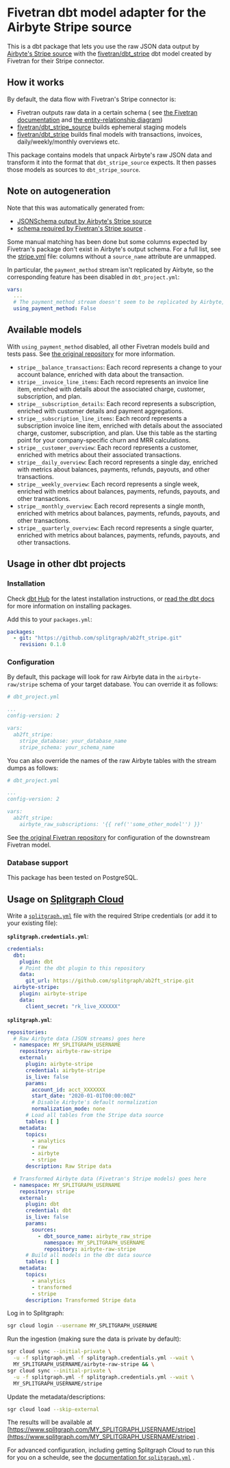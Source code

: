 # Fivetran dbt model adapter for the Airbyte Stripe source

This is a dbt package that lets you use the raw JSON data output by
[Airbyte's Stripe source](https://docs.airbyte.com/integrations/sources/stripe)
with the [fivetran/dbt_stripe](https://github.com/fivetran/dbt_stripe) dbt model
created by Fivetran for their Stripe connector.

## How it works

By default, the data flow with Fivetran's Stripe connector is:

* Fivetran outputs raw data in a certain schema (
  see [the Fivetran documentation](https://fivetran.com/docs/applications/stripe)
  and [the entity-relationship diagram](https://docs.google.com/presentation/d/1zyxgbaOjgBt3NsY0OfsiGsWDIefcBc-R1lHWlMltCYU/))
* [fivetran/dbt_stripe_source](https://github.com/fivetran/dbt_stripe_source)
  builds ephemeral staging models
* [fivetran/dbt_stripe](https://github.com/fivetran/dbt_stripe) builds final
  models with transactions, invoices, daily/weekly/monthly overviews etc.

This package contains models that unpack Airbyte's raw JSON data and transform
it into the format that `dbt_stripe_source` expects. It then passes those models
as sources to `dbt_stripe_source`.

## Note on autogeneration

Note that this was automatically generated from:

* [JSONSchema output by Airbyte's Stripe source](https://github.com/airbytehq/airbyte/tree/master/airbyte-integrations/connectors/source-stripe/source_stripe/schemas)
* [schema required by Fivetran's Stripe source](https://github.com/fivetran/dbt_stripe_source/blob/main/models/src_stripe.yml)
  .

Some manual matching has been done but some columns expected by Fivetran's
package don't exist in Airbyte's output schema. For a full list, see the
[stripe.yml](./stripe.yml) file: columns without a `source_name` attribute are
unmapped.

In particular, the `payment_method` stream isn't replicated by Airbyte, so the
corresponding feature has been disabled in `dbt_project.yml`:

```yaml
vars:
  ...
  # The payment_method stream doesn't seem to be replicated by Airbyte, so set this to False.
  using_payment_method: False
```

## Available models

With `using_payment_method` disabled, all other Fivetran models build and tests
pass. See
[the original repository](https://github.com/fivetran/dbt_stripe) for more
information.

* `stripe__balance_transactions`:  Each record represents a change to your
  account balance, enriched with data about the transaction.
* `stripe__invoice_line_items`: Each record represents an invoice line item,
  enriched with details about the associated charge, customer, subscription, and
  plan.
* `stripe__subscription_details`: Each record represents a subscription,
  enriched with customer details and payment aggregations.
* `stripe__subscription_line_items`: Each record represents a subscription
  invoice line item, enriched with details about the associated charge,
  customer, subscription, and plan. Use this table as the starting point for
  your company-specific churn and MRR calculations.
* `stripe__customer_overview`: Each record represents a customer, enriched with
  metrics about their associated transactions.
* `stripe__daily_overview`: Each record represents a single day, enriched with
  metrics about balances, payments, refunds, payouts, and other transactions.
* `stripe__weekly_overview`: Each record represents a single week, enriched with
  metrics about balances, payments, refunds, payouts, and other transactions.
* `stripe__monthly_overview`: Each record represents a single month, enriched
  with metrics about balances, payments, refunds, payouts, and other
  transactions.
* `stripe__quarterly_overview`: Each record represents a single quarter,
  enriched with metrics about balances, payments, refunds, payouts, and other
  transactions.

## Usage in other dbt projects

### Installation

Check [dbt Hub](https://hub.getdbt.com/) for the latest installation
instructions,
or [read the dbt docs](https://docs.getdbt.com/docs/package-management) for more
information on installing packages.

Add this to your `packages.yml`:

```yaml
packages:
  - git: "https://github.com/splitgraph/ab2ft_stripe.git"
    revision: 0.1.0
```

### Configuration

By default, this package will look for raw Airbyte data in the 
`airbyte-raw/stripe` schema of your target database. You can override it as 
follows:

```yaml
# dbt_project.yml

...
config-version: 2

vars:
  ab2ft_stripe:
    stripe_database: your_database_name
    stripe_schema: your_schema_name
```

You can also override the names of the raw Airbyte tables with the stream 
dumps as follows:

```yaml
# dbt_project.yml

...
config-version: 2

vars:
  ab2ft_stripe:
    airbyte_raw_subscriptions: '{{ ref(''some_other_model'') }}'
```

See [the original Fivetran repository](https://github.com/fivetran/dbt_stripe)
for configuration of the downstream Fivetran model.

### Database support

This package has been tested on PostgreSQL.

## Usage on [Splitgraph Cloud](https://www.splitgraph.com)

Write a
[`splitgraph.yml`](https://www.splitgraph.com/docs/splitgraph-cloud/splitgraph-yml)
file with the required Stripe credentials (or add it to your existing file):

**`splitgraph.credentials.yml`**:

```yaml
credentials:
  dbt:
    plugin: dbt
    # Point the dbt plugin to this repository
    data:
      git_url: https://github.com/splitgraph/ab2ft_stripe.git
  airbyte-stripe:
    plugin: airbyte-stripe
    data:
      client_secret: "rk_live_XXXXXX"
```

**`splitgraph.yml`**:

```yaml
repositories:
  # Raw Airbyte data (JSON streams) goes here
  - namespace: MY_SPLITGRAPH_USERNAME
    repository: airbyte-raw-stripe
    external:
      plugin: airbyte-stripe
      credential: airbyte-stripe
      is_live: false
      params:
        account_id: acct_XXXXXXX
        start_date: "2020-01-01T00:00:00Z"
        # Disable Airbyte's default normalization
        normalization_mode: none
      # Load all tables from the Stripe data source
      tables: [ ]
    metadata:
      topics:
        - analytics
        - raw
        - airbyte
        - stripe
      description: Raw Stripe data

  # Transformed Airbyte data (Fivetran's Stripe models) goes here
  - namespace: MY_SPLITGRAPH_USERNAME
    repository: stripe
    external:
      plugin: dbt
      credential: dbt
      is_live: false
      params:
        sources:
          - dbt_source_name: airbyte_raw_stripe
            namespace: MY_SPLITGRAPH_USERNAME
            repository: airbyte-raw-stripe
      # Build all models in the dbt data source
      tables: [ ]
    metadata:
      topics:
        - analytics
        - transformed
        - stripe
      description: Transformed Stripe data
```

Log in to Splitgraph:

```bash
sgr cloud login --username MY_SPLITGRAPH_USERNAME
```

Run the ingestion (making sure the data is private by default):

```bash
sgr cloud sync --initial-private \
  -u -f splitgraph.yml -f splitgraph.credentials.yml --wait \
  MY_SPLITGRAPH_USERNAME/airbyte-raw-stripe && \
sgr cloud sync --initial-private \
  -u -f splitgraph.yml -f splitgraph.credentials.yml --wait \
  MY_SPLITGRAPH_USERNAME/stripe
```

Update the metadata/descriptions:

```bash
sgr cloud load --skip-external
```

The results will be available at
[https://www.splitgraph.com/MY_SPLITGRAPH_USERNAME/stripe](https://www.splitgraph.com/MY_SPLITGRAPH_USERNAME/stripe)
.

For advanced configuration, including getting Splitgraph Cloud to run this for
you on a scheulde, see the
[documentation for `splitgraph.yml`](https://www.splitgraph.com/docs/splitgraph-cloud/splitgraph-yml)
.
